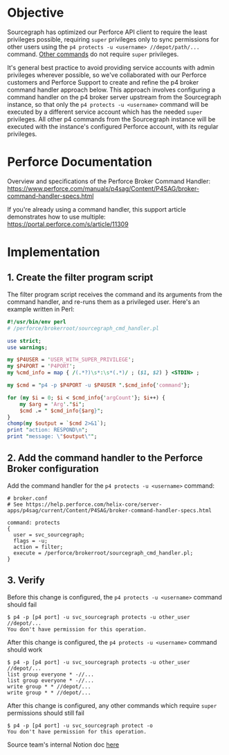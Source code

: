 # Objective

Sourcegraph has optimized our Perforce API client to require the least privileges possible, requiring `super` privileges only to sync permissions for other users using the `p4 protects -u <username> //depot/path/...` command. [Other commands](https://docs.sourcegraph.com/admin/repo/perforce#depot-syncing) do not require `super` privileges.

It's general best practice to avoid providing service accounts with admin privileges wherever possible, so we've collaborated with our Perforce customers and Perforce Support to create and refine the p4 broker command handler approach below. This approach involves configuring a command handler on the p4 broker server upstream from the Sourcegraph instance, so that only the `p4 protects -u <username>` command will be executed by a different service account which has the needed `super` privileges. All other p4 commands from the Sourcegraph instance will be executed with the instance's configured Perforce account, with its regular privileges.

# Perforce Documentation

Overview and specifications of the Perforce Broker Command Handler:
https://www.perforce.com/manuals/p4sag/Content/P4SAG/broker-command-handler-specs.html

If you're already using a command handler, this support article demonstrates how to use multiple:
https://portal.perforce.com/s/article/11309

# Implementation

## 1. Create the filter program script

The filter program script receives the command and its arguments from the command handler, and re-runs them as a privileged user. Here's an example written in Perl:

```perl
#!/usr/bin/env perl
# /perforce/brokerroot/sourcegraph_cmd_handler.pl

use strict;
use warnings;

my $P4USER = 'USER_WITH_SUPER_PRIVILEGE';
my $P4PORT = 'P4PORT';
my %cmd_info = map { /(.*?)\s*:\s*(.*)/ ; ($1, $2) } <STDIN> ;

my $cmd = "p4 -p $P4PORT -u $P4USER ".$cmd_info{'command'};

for (my $i = 0; $i < $cmd_info{'argCount'}; $i++) {
    my $arg = 'Arg'."$i";
    $cmd .= " $cmd_info{$arg}";
}
chomp(my $output = `$cmd 2>&1`);
print "action: RESPOND\n";
print "message: \"$output\"";
```

## 2. Add the command handler to the Perforce Broker configuration

Add the command handler for the `p4 protects -u <username>` command:

```
# broker.conf
# See https://help.perforce.com/helix-core/server-apps/p4sag/current/Content/P4SAG/broker-command-handler-specs.html

command: protects
{
  user = svc_sourcegraph;
  flags = -u;
  action = filter;
  execute = /perforce/brokerroot/sourcegraph_cmd_handler.pl;
}
```

## 3. Verify

Before this change is configured, the `p4 protects -u <username>` command should fail

```shell
$ p4 -p [p4 port] -u svc_sourcegraph protects -u other_user //depot/...
You don't have permission for this operation.
```

After this change is configured, the `p4 protects -u <username>` command should work

```shell
$ p4 -p [p4 port] -u svc_sourcegraph protects -u other_user //depot/...
list group everyone * -//...
list group everyone * -//...
write group * * //depot/...
write group * * //depot/...
```

After this change is configured, any other commands which require `super` permissions should still fail

```shell
$ p4 -p [p4 port] -u svc_sourcegraph protect -o
You don't have permission for this operation.
```

Source team's internal Notion doc [here](https://www.notion.so/sourcegraph/Perforce-broker-setup-48b2ad6c4f3f44ba8f73d1a0b93bd789)
